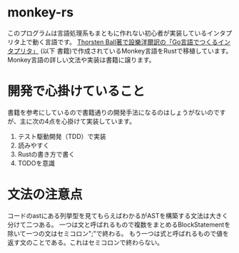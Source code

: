 # monkey-rs
このプログラムは言語処理系もまともに作れない初心者が実装しているインタプリタ上で動く言語です。
[Thorsten Ball著で設樂洋爾訳の「Go言語でつくるインタプリタ」](https://www.amazon.co.jp/Go%E8%A8%80%E8%AA%9E%E3%81%A7%E3%81%A4%E3%81%8F%E3%82%8B%E3%82%A4%E3%83%B3%E3%82%BF%E3%83%97%E3%83%AA%E3%82%BF-Thorsten-Ball/dp/4873118220)
(以下 書籍)で作成されているMonkey言語をRustで移植しています。
Monkey言語の詳しい文法や実装は書籍に譲ります。

# 開発で心掛けていること
書籍を参考にしているので書籍通りの開発手法になるのはしょうがないのですが、主に次の4点を心掛けて実装しています。

1. テスト駆動開発（TDD）で実装
1. 読みやすく
1. Rustの書き方で書く
1. TODOを意識


# 文法の注意点
コードのastにある列挙型を見てもらえばわかるがASTを構築する文法は大きく分けて二つある。
一つは文と呼ばれるもので複数をまとめるBlockStatementを除いて一つの文はセミコロン";"で終わる。
もう一つは式と呼ばれるもので値を返す文のことである。これはセミコロンで終わらない。